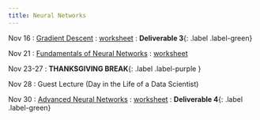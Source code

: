 ```yaml
---
title: Neural Networks
---
```


Nov 16 
: [Gradient Descent](#) 
  : [worksheet](#)
    : **Deliverable 3**{: .label .label-green}

Nov 21 
: [Fundamentals of Neural Networks](#) 
  : [worksheet](#)

Nov 23-27 
: **THANKSGIVING BREAK**{: .label .label-purple }

Nov 28 
: Guest Lecture (Day in the Life of a Data Scientist)

Nov 30 
: [Advanced Neural Networks](#) 
  : [worksheet](#)
    : **Deliverable 4**{: .label .label-green}

